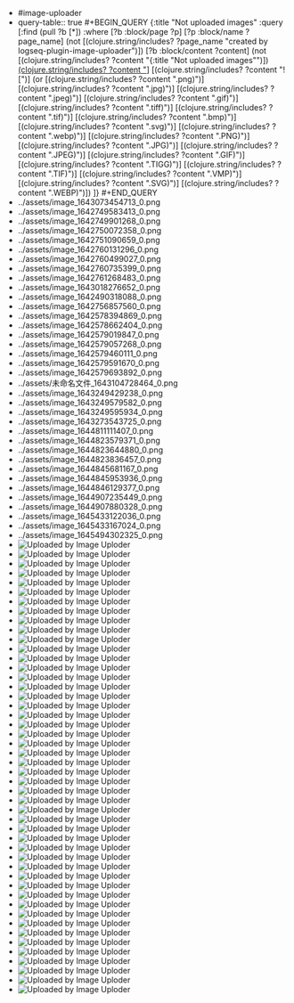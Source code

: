 - #image-uploader
- query-table:: true
  #+BEGIN_QUERY
  {:title "Not uploaded images"
    :query [:find (pull ?b [*])
          :where
          [?b :block/page ?p]
          [?p :block/name ?page_name]
          (not [(clojure.string/includes? ?page_name "created by logseq-plugin-image-uploader")])
          [?b :block/content ?content]
          (not [(clojure.string/includes? ?content "{:title \"Not uploaded images\"")])
          [(clojure.string/includes? ?content "](../assets")]
          [(clojure.string/includes? ?content "![")]
          (or [(clojure.string/includes? ?content ".png)")]
              [(clojure.string/includes? ?content ".jpg)")]
              [(clojure.string/includes? ?content ".jpeg)")]
              [(clojure.string/includes? ?content ".gif)")]
              [(clojure.string/includes? ?content ".tiff)")]
              [(clojure.string/includes? ?content ".tif)")]
              [(clojure.string/includes? ?content ".bmp)")]
              [(clojure.string/includes? ?content ".svg)")]
              [(clojure.string/includes? ?content ".webp)")]
              [(clojure.string/includes? ?content ".PNG)")]
              [(clojure.string/includes? ?content ".JPG)")]
              [(clojure.string/includes? ?content ".JPEG)")]
              [(clojure.string/includes? ?content ".GIF)")]
              [(clojure.string/includes? ?content ".TIGG)")]
              [(clojure.string/includes? ?content ".TIF)")]
              [(clojure.string/includes? ?content ".VMP)")]
              [(clojure.string/includes? ?content ".SVG)")]
              [(clojure.string/includes? ?content ".WEBP)")])
        ]}
  #+END_QUERY
- ../assets/image_1643073454713_0.png
- ../assets/image_1642749583413_0.png
- ../assets/image_1642749901268_0.png
- ../assets/image_1642750072358_0.png
- ../assets/image_1642751090659_0.png
- ../assets/image_1642760131296_0.png
- ../assets/image_1642760499027_0.png
- ../assets/image_1642760735399_0.png
- ../assets/image_1642761268483_0.png
- ../assets/image_1643018276652_0.png
- ../assets/image_1642490318088_0.png
- ../assets/image_1642756857560_0.png
- ../assets/image_1642578394869_0.png
- ../assets/image_1642578662404_0.png
- ../assets/image_1642579019847_0.png
- ../assets/image_1642579057268_0.png
- ../assets/image_1642579460111_0.png
- ../assets/image_1642579591670_0.png
- ../assets/image_1642579693892_0.png
- ../assets/未命名文件_1643104728464_0.png
- ../assets/image_1643249429238_0.png
- ../assets/image_1643249579582_0.png
- ../assets/image_1643249595934_0.png
- ../assets/image_1643273543725_0.png
- ../assets/image_1644811111407_0.png
- ../assets/image_1644823579371_0.png
- ../assets/image_1644823644880_0.png
- ../assets/image_1644823836457_0.png
- ../assets/image_1644845681167_0.png
- ../assets/image_1644845953936_0.png
- ../assets/image_1644846129377_0.png
- ../assets/image_1644907235449_0.png
- ../assets/image_1644907880328_0.png
- ../assets/image_1645433122036_0.png
- ../assets/image_1645433167024_0.png
- ../assets/image_1645494302325_0.png
- ![Uploaded by Image Uploder](../assets/image_1645499431131_0.png)
- ![Uploaded by Image Uploder](../assets/image_1645499594972_0.png)
- ![Uploaded by Image Uploder](../assets/image_1645585049298_0.png)
- ![Uploaded by Image Uploder](../assets/image_1645585423361_0.png)
- ![Uploaded by Image Uploder](../assets/image_1645586716201_0.png)
- ![Uploaded by Image Uploder](../assets/image_1645667220783_0.png)
- ![Uploaded by Image Uploder](../assets/6a415ae00839bdef7cb5b31243f144c_1645683960137_0.png)
- ![Uploaded by Image Uploder](../assets/image_1645875943356_0.png)
- ![Uploaded by Image Uploder](../assets/image_1645876390097_0.png)
- ![Uploaded by Image Uploder](../assets/image_1646878081232_0.png)
- ![Uploaded by Image Uploder](../assets/image_1646878110223_0.png)
- ![Uploaded by Image Uploder](../assets/image_1646878222000_0.png)
- ![Uploaded by Image Uploder](../assets/image_1646878292809_0.png)
- ![Uploaded by Image Uploder](../assets/image_1646878397416_0.png)
- ![Uploaded by Image Uploder](../assets/image_1646878445459_0.png)
- ![Uploaded by Image Uploder](../assets/image_1646878532345_0.png)
- ![Uploaded by Image Uploder](../assets/image_1646878791603_0.png)
- ![Uploaded by Image Uploder](../assets/image_1646878813316_0.png)
- ![Uploaded by Image Uploder](../assets/image_1646878847458_0.png)
- ![Uploaded by Image Uploder](../assets/image_1646878956337_0.png)
- ![Uploaded by Image Uploder](../assets/image_1646889988551_0.png)
- ![Uploaded by Image Uploder](../assets/image_1646985283147_0.png)
- ![Uploaded by Image Uploder](../assets/image_1646987347498_0.png)
- ![Uploaded by Image Uploder](../assets/image_1646987446342_0.png)
- ![Uploaded by Image Uploder](../assets/image_1647443228331_0.png)
- ![Uploaded by Image Uploder](../assets/image_1647445694515_0.png)
- ![Uploaded by Image Uploder](../assets/image_1648085726571_0.png)
- ![Uploaded by Image Uploder](../assets/image_1648085740992_0.png)
- ![Uploaded by Image Uploder](../assets/image_1648085763225_0.png)
- ![Uploaded by Image Uploder](../assets/image_1648085784343_0.png)
- ![Uploaded by Image Uploder](../assets/image_1648085919993_0.png)
- ![Uploaded by Image Uploder](../assets/image_1648085937782_0.png)
- ![Uploaded by Image Uploder](../assets/image_1648085954790_0.png)
- ![Uploaded by Image Uploder](../assets/image_1648085970104_0.png)
- ![Uploaded by Image Uploder](../assets/image_1648085995728_0.png)
- ![Uploaded by Image Uploder](../assets/image_1648086018648_0.png)
- ![Uploaded by Image Uploder](../assets/image_1648086044109_0.png)
- ![Uploaded by Image Uploder](../assets/image_1648086073181_0.png)
- ![Uploaded by Image Uploder](../assets/image_1648086351180_0.png)
- ![Uploaded by Image Uploder](../assets/image_1648086399872_0.png)
- ![Uploaded by Image Uploder](../assets/image_1648086464924_0.png)
- ![Uploaded by Image Uploder](../assets/image_1648086484918_0.png)
- ![Uploaded by Image Uploder](../assets/image_1648086523179_0.png)
- ![Uploaded by Image Uploder](../assets/image_1648086542046_0.png)
- ![Uploaded by Image Uploder](../assets/image_1648086609450_0.png)
- ![Uploaded by Image Uploder](../assets/image_1648086843944_0.png)
- ![Uploaded by Image Uploder](../assets/image_1648086990467_0.png)
- ![Uploaded by Image Uploder](../assets/image_1648087016795_0.png)